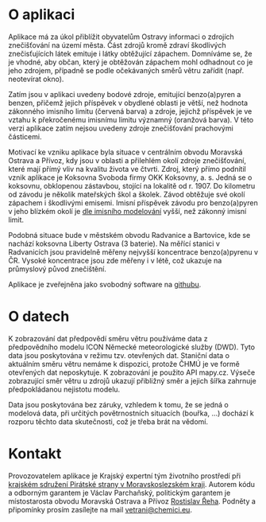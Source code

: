 # O aplikaci

Aplikace má za úkol přiblížit obyvatelům Ostravy informaci o zdrojích znečišťování na území města. Část zdrojů kromě zdraví škodlivých znečisťujících látek emituje i látky obtěžující zápachem. Domníváme se, že je vhodné, aby občan, který je obtěžován zápachem mohl odhadnout co je jeho zdrojem, případně se podle očekávaných směrů větru zařídit (např. neotevírat okno). 

Zatím jsou v aplikaci uvedeny bodové zdroje, emitující benzo(a)pyren a benzen, přičemž jejich příspěvek v obydlené oblasti je větší, než hodnota zákonného imisního limitu (červená barva) a zdroje, jejichž příspěvek je ve vztahu k překročenému imisnímu limitu významný (oranžová barva). V této verzi aplikace zatím nejsou uvedeny zdroje znečišťování prachovými částicemi.

Motivací ke vzniku aplikace byla situace v centrálním obvodu Moravská Ostrava a Přívoz, kdy jsou v oblasti a přilehlém okolí zdroje znečišťování, které mají přímý vliv na kvalitu života ve čtvrti. Zdroj, který přímo podnítil vznik aplikace je Koksovna Svoboda firmy OKK Koksovny, a. s. Jedná se o koksovnu, obklopenou zástavbou, stojící na lokalitě od r. 1907. Do kilometru od závodu je několik mateřských škol a školek. Závod obtěžuje své okolí zápachem i škodlivými emisemi. Imisní příspěvek závodu pro benzo(a)pyren v jeho blízkém okolí je [dle imisního modelování](https://labgis.vsb.cz/test2/Project/Ostrava) vyšší, než zákonný imisní limit. 

Podobná situace bude v městském obvodu Radvanice a Bartovice, kde se nachází koksovna Liberty Ostrava (3 baterie). Na měřící stanici v Radvanicích jsou pravidelně měřeny nejvyšší koncentrace benzo(a)pyrenu v ČR. Vysoké koncentrace jsou zde měřeny i v létě, což ukazuje na průmyslový původ znečištění. 

Aplikace je zveřejněna jako svobodný software na [<i class="fab fa-github"></i> githubu](https://github.com/vpa1/vetrani-bez-jedu/).

# O datech

K zobrazování dat předpovědí směru větru používáme data z předpovědního modelu ICON Německé meteorologické služby (DWD). Tyto data jsou poskytována v režimu tzv. otevřených dat. Staniční data o aktuálním směru větru nemáme k dispozici, protože ČHMÚ je ve formě otevřených dat neposkytuje. K zobrazování je použito API mapy.cz. Výseče zobrazující směr větru u zdrojů ukazují přibližný směr a jejich šířka zahrnuje předpokládanou nejistotu modelu. 

Data jsou poskytována bez záruky, vzhledem k tomu, že se jedná o modelová data, při určitých povětrnostních situacích (bouřka, ...) dochází k rozporu těchto data skutečnosti, což je třeba brát na vědomí.

# Kontakt

Provozovatelem aplikace je Krajský expertní tým životního prostředí při [krajském sdružení Pirátské strany v Moravskoslezském kraji](https://moravskoslezsky.pirati.cz). Autorem kódu a odborným garantem je Václav Parchaňský, politickým garantem je místostarosta obvodu Moravská Ostrava a Přívoz [Rostislav Řeha](https://ostrava.pirati.cz/lide/rostislav-reha/). Podněty a připomínky prosím zasílejte na mail [vetrani@chemici.eu](mailto:vetrani@chemici.eu).